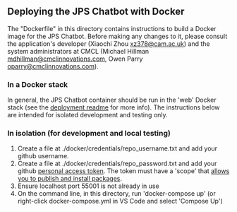 ## Deploying the JPS Chatbot with Docker

The "Dockerfile" in this directory contains instructions to build a Docker image for the JPS Chatbot.
Before making any changes to it, please consult the application's developer (Xiaochi Zhou <xz378@cam.ac.uk>) and the system administrators at CMCL (Michael Hillman <mdhillman@cmclinnovations.com>, Owen Parry <oparry@cmclinnovations.com>).

### In a Docker stack
In general, the JPS Chatbot container should be run in the 'web' Docker stack (see the [deployment readme](../Deploy/README.md) for more info).
The instructions below are intended for isolated development and testing only.

### In isolation (for development and local testing)
1. Create a file at ./docker/credentials/repo_username.txt and add your github username.
2. Create a file at ./docker/credentials/repo_password.txt and add your github [personal access token](https://docs.github.com/en/github/authenticating-to-github/creating-a-personal-access-token). The token must have a 'scope' that [allows you to publish and install packages](https://docs.github.com/en/packages/working-with-a-github-packages-registry/working-with-the-apache-maven-registry#authenticating-to-github-packages).
3. Ensure localhost port 55001 is not already in use
4. On the command line, in this directory, run 'docker-compose up' (or right-click docker-compose.yml in VS Code and select 'Compose Up')